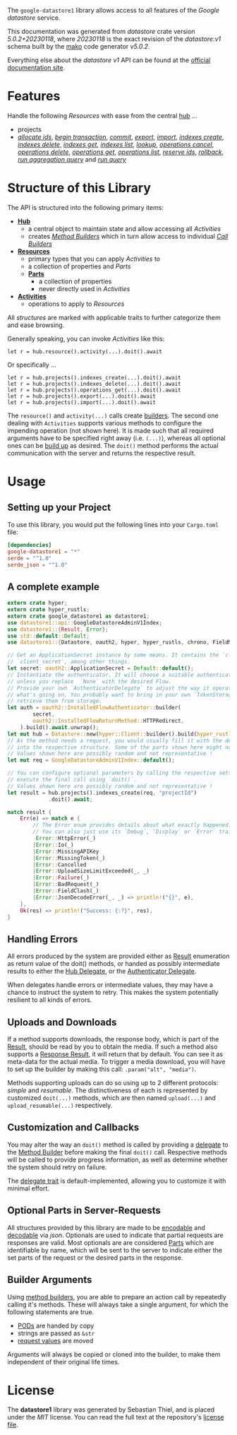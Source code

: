 <!---
DO NOT EDIT !
This file was generated automatically from 'src/generator/templates/api/README.md.mako'
DO NOT EDIT !
-->
The `google-datastore1` library allows access to all features of the *Google datastore* service.

This documentation was generated from *datastore* crate version *5.0.2+20230118*, where *20230118* is the exact revision of the *datastore:v1* schema built by the [mako](http://www.makotemplates.org/) code generator *v5.0.2*.

Everything else about the *datastore* *v1* API can be found at the
[official documentation site](https://cloud.google.com/datastore/).
# Features

Handle the following *Resources* with ease from the central [hub](https://docs.rs/google-datastore1/5.0.2+20230118/google_datastore1/Datastore) ... 

* projects
 * [*allocate ids*](https://docs.rs/google-datastore1/5.0.2+20230118/google_datastore1/api::ProjectAllocateIdCall), [*begin transaction*](https://docs.rs/google-datastore1/5.0.2+20230118/google_datastore1/api::ProjectBeginTransactionCall), [*commit*](https://docs.rs/google-datastore1/5.0.2+20230118/google_datastore1/api::ProjectCommitCall), [*export*](https://docs.rs/google-datastore1/5.0.2+20230118/google_datastore1/api::ProjectExportCall), [*import*](https://docs.rs/google-datastore1/5.0.2+20230118/google_datastore1/api::ProjectImportCall), [*indexes create*](https://docs.rs/google-datastore1/5.0.2+20230118/google_datastore1/api::ProjectIndexCreateCall), [*indexes delete*](https://docs.rs/google-datastore1/5.0.2+20230118/google_datastore1/api::ProjectIndexDeleteCall), [*indexes get*](https://docs.rs/google-datastore1/5.0.2+20230118/google_datastore1/api::ProjectIndexGetCall), [*indexes list*](https://docs.rs/google-datastore1/5.0.2+20230118/google_datastore1/api::ProjectIndexListCall), [*lookup*](https://docs.rs/google-datastore1/5.0.2+20230118/google_datastore1/api::ProjectLookupCall), [*operations cancel*](https://docs.rs/google-datastore1/5.0.2+20230118/google_datastore1/api::ProjectOperationCancelCall), [*operations delete*](https://docs.rs/google-datastore1/5.0.2+20230118/google_datastore1/api::ProjectOperationDeleteCall), [*operations get*](https://docs.rs/google-datastore1/5.0.2+20230118/google_datastore1/api::ProjectOperationGetCall), [*operations list*](https://docs.rs/google-datastore1/5.0.2+20230118/google_datastore1/api::ProjectOperationListCall), [*reserve ids*](https://docs.rs/google-datastore1/5.0.2+20230118/google_datastore1/api::ProjectReserveIdCall), [*rollback*](https://docs.rs/google-datastore1/5.0.2+20230118/google_datastore1/api::ProjectRollbackCall), [*run aggregation query*](https://docs.rs/google-datastore1/5.0.2+20230118/google_datastore1/api::ProjectRunAggregationQueryCall) and [*run query*](https://docs.rs/google-datastore1/5.0.2+20230118/google_datastore1/api::ProjectRunQueryCall)




# Structure of this Library

The API is structured into the following primary items:

* **[Hub](https://docs.rs/google-datastore1/5.0.2+20230118/google_datastore1/Datastore)**
    * a central object to maintain state and allow accessing all *Activities*
    * creates [*Method Builders*](https://docs.rs/google-datastore1/5.0.2+20230118/google_datastore1/client::MethodsBuilder) which in turn
      allow access to individual [*Call Builders*](https://docs.rs/google-datastore1/5.0.2+20230118/google_datastore1/client::CallBuilder)
* **[Resources](https://docs.rs/google-datastore1/5.0.2+20230118/google_datastore1/client::Resource)**
    * primary types that you can apply *Activities* to
    * a collection of properties and *Parts*
    * **[Parts](https://docs.rs/google-datastore1/5.0.2+20230118/google_datastore1/client::Part)**
        * a collection of properties
        * never directly used in *Activities*
* **[Activities](https://docs.rs/google-datastore1/5.0.2+20230118/google_datastore1/client::CallBuilder)**
    * operations to apply to *Resources*

All *structures* are marked with applicable traits to further categorize them and ease browsing.

Generally speaking, you can invoke *Activities* like this:

```Rust,ignore
let r = hub.resource().activity(...).doit().await
```

Or specifically ...

```ignore
let r = hub.projects().indexes_create(...).doit().await
let r = hub.projects().indexes_delete(...).doit().await
let r = hub.projects().operations_get(...).doit().await
let r = hub.projects().export(...).doit().await
let r = hub.projects().import(...).doit().await
```

The `resource()` and `activity(...)` calls create [builders][builder-pattern]. The second one dealing with `Activities` 
supports various methods to configure the impending operation (not shown here). It is made such that all required arguments have to be 
specified right away (i.e. `(...)`), whereas all optional ones can be [build up][builder-pattern] as desired.
The `doit()` method performs the actual communication with the server and returns the respective result.

# Usage

## Setting up your Project

To use this library, you would put the following lines into your `Cargo.toml` file:

```toml
[dependencies]
google-datastore1 = "*"
serde = "^1.0"
serde_json = "^1.0"
```

## A complete example

```Rust
extern crate hyper;
extern crate hyper_rustls;
extern crate google_datastore1 as datastore1;
use datastore1::api::GoogleDatastoreAdminV1Index;
use datastore1::{Result, Error};
use std::default::Default;
use datastore1::{Datastore, oauth2, hyper, hyper_rustls, chrono, FieldMask};

// Get an ApplicationSecret instance by some means. It contains the `client_id` and 
// `client_secret`, among other things.
let secret: oauth2::ApplicationSecret = Default::default();
// Instantiate the authenticator. It will choose a suitable authentication flow for you, 
// unless you replace  `None` with the desired Flow.
// Provide your own `AuthenticatorDelegate` to adjust the way it operates and get feedback about 
// what's going on. You probably want to bring in your own `TokenStorage` to persist tokens and
// retrieve them from storage.
let auth = oauth2::InstalledFlowAuthenticator::builder(
        secret,
        oauth2::InstalledFlowReturnMethod::HTTPRedirect,
    ).build().await.unwrap();
let mut hub = Datastore::new(hyper::Client::builder().build(hyper_rustls::HttpsConnectorBuilder::new().with_native_roots().https_or_http().enable_http1().enable_http2().build()), auth);
// As the method needs a request, you would usually fill it with the desired information
// into the respective structure. Some of the parts shown here might not be applicable !
// Values shown here are possibly random and not representative !
let mut req = GoogleDatastoreAdminV1Index::default();

// You can configure optional parameters by calling the respective setters at will, and
// execute the final call using `doit()`.
// Values shown here are possibly random and not representative !
let result = hub.projects().indexes_create(req, "projectId")
             .doit().await;

match result {
    Err(e) => match e {
        // The Error enum provides details about what exactly happened.
        // You can also just use its `Debug`, `Display` or `Error` traits
         Error::HttpError(_)
        |Error::Io(_)
        |Error::MissingAPIKey
        |Error::MissingToken(_)
        |Error::Cancelled
        |Error::UploadSizeLimitExceeded(_, _)
        |Error::Failure(_)
        |Error::BadRequest(_)
        |Error::FieldClash(_)
        |Error::JsonDecodeError(_, _) => println!("{}", e),
    },
    Ok(res) => println!("Success: {:?}", res),
}

```
## Handling Errors

All errors produced by the system are provided either as [Result](https://docs.rs/google-datastore1/5.0.2+20230118/google_datastore1/client::Result) enumeration as return value of
the doit() methods, or handed as possibly intermediate results to either the 
[Hub Delegate](https://docs.rs/google-datastore1/5.0.2+20230118/google_datastore1/client::Delegate), or the [Authenticator Delegate](https://docs.rs/yup-oauth2/*/yup_oauth2/trait.AuthenticatorDelegate.html).

When delegates handle errors or intermediate values, they may have a chance to instruct the system to retry. This 
makes the system potentially resilient to all kinds of errors.

## Uploads and Downloads
If a method supports downloads, the response body, which is part of the [Result](https://docs.rs/google-datastore1/5.0.2+20230118/google_datastore1/client::Result), should be
read by you to obtain the media.
If such a method also supports a [Response Result](https://docs.rs/google-datastore1/5.0.2+20230118/google_datastore1/client::ResponseResult), it will return that by default.
You can see it as meta-data for the actual media. To trigger a media download, you will have to set up the builder by making
this call: `.param("alt", "media")`.

Methods supporting uploads can do so using up to 2 different protocols: 
*simple* and *resumable*. The distinctiveness of each is represented by customized 
`doit(...)` methods, which are then named `upload(...)` and `upload_resumable(...)` respectively.

## Customization and Callbacks

You may alter the way an `doit()` method is called by providing a [delegate](https://docs.rs/google-datastore1/5.0.2+20230118/google_datastore1/client::Delegate) to the 
[Method Builder](https://docs.rs/google-datastore1/5.0.2+20230118/google_datastore1/client::CallBuilder) before making the final `doit()` call. 
Respective methods will be called to provide progress information, as well as determine whether the system should 
retry on failure.

The [delegate trait](https://docs.rs/google-datastore1/5.0.2+20230118/google_datastore1/client::Delegate) is default-implemented, allowing you to customize it with minimal effort.

## Optional Parts in Server-Requests

All structures provided by this library are made to be [encodable](https://docs.rs/google-datastore1/5.0.2+20230118/google_datastore1/client::RequestValue) and 
[decodable](https://docs.rs/google-datastore1/5.0.2+20230118/google_datastore1/client::ResponseResult) via *json*. Optionals are used to indicate that partial requests are responses 
are valid.
Most optionals are are considered [Parts](https://docs.rs/google-datastore1/5.0.2+20230118/google_datastore1/client::Part) which are identifiable by name, which will be sent to 
the server to indicate either the set parts of the request or the desired parts in the response.

## Builder Arguments

Using [method builders](https://docs.rs/google-datastore1/5.0.2+20230118/google_datastore1/client::CallBuilder), you are able to prepare an action call by repeatedly calling it's methods.
These will always take a single argument, for which the following statements are true.

* [PODs][wiki-pod] are handed by copy
* strings are passed as `&str`
* [request values](https://docs.rs/google-datastore1/5.0.2+20230118/google_datastore1/client::RequestValue) are moved

Arguments will always be copied or cloned into the builder, to make them independent of their original life times.

[wiki-pod]: http://en.wikipedia.org/wiki/Plain_old_data_structure
[builder-pattern]: http://en.wikipedia.org/wiki/Builder_pattern
[google-go-api]: https://github.com/google/google-api-go-client

# License
The **datastore1** library was generated by Sebastian Thiel, and is placed 
under the *MIT* license.
You can read the full text at the repository's [license file][repo-license].

[repo-license]: https://github.com/Byron/google-apis-rsblob/main/LICENSE.md

